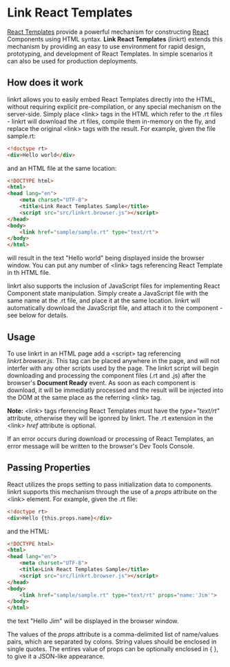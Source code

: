 # Link React Templates

[React Templates](https://github.com/wix/react-templates) provide a powerful mechanism for constructing [React](http://facebook.github.io/react/index.html) Components using HTML syntax. **Link React Templates** (linkrt) extends this mechanism by providing an easy to use environment for rapid design, prototyping, and development of React Templates. In simple scenarios it can also be used for production deployments.

## How does it work
linkrt allows you to easily embed React Templates directly into the HTML, without requiring explicit pre-compilation, or any special mechanism on the server-side. Simply place &lt;link&gt; tags in the HTML which refer to the .rt files - linkrt will download the .rt files, compile them in-memory on the fly, and replace the original &lt;link&gt; tags with the result. For example, given the file sample.rt:

```html
<!doctype rt>
<div>Hello world</div>
```
and an HTML file at the same location:

```html
<!DOCTYPE html>
<html>
<head lang="en">
    <meta charset="UTF-8">
    <title>Link React Templates Sample</title>
    <script src="src/linkrt.browser.js"></script>
</head>
<body>
    <link href="sample/sample.rt" type="text/rt">
</body>
</html>
```
will result in the text "Hello world" being displayed inside the browser window. You can put any number of &lt;link&gt; tags referencing React Template in th HTML file.

linkrt also supports the inclusion of JavaScript files for implementing React Component state manipulation. Simply create a JavaScript file with the same name at the .rt file, and place it at the same location. linkrt will automatically download the JavaScript file, and attach it to the component - see below for details.

## Usage
To use linkrt in an HTML page add a &lt;script&gt; tag referencing *linkrt.browser.js*. This tag can be placed anywhere in the page, and will not interfer with any other scripts used by the page. The linkrt script will begin downloading and processing the component files (.rt and .js) after the browser's **Document Ready** event. As soon as each component is download, it will be immediatly processed and the result will be injected into the DOM at the same place as the referring &lt;link&gt; tag.

**Note:** &lt;link&gt; tags rferencing React Templates must have the *type="text/rt"* attribute, otherwise they will be igonred by linkrt. The .rt extension in the &lt;link&gt; *href* attribute is optional.

If an error occurs during download or processing of React Templates, an error message will be written to the browser's Dev Tools Console.

## Passing Properties
React utilizes the props setting to pass initialization data to components. linkrt supports this mechanism through the use of a *props* attribute on the &lt;link&gt; element. For example, given the .rt file:

```html
<!doctype rt>
<div>Hello {this.props.name}</div>
```
and the HTML:

```html
<!DOCTYPE html>
<html>
<head lang="en">
    <meta charset="UTF-8">
    <title>Link React Templates Sample</title>
    <script src="src/linkrt.browser.js"></script>
</head>
<body>
    <link href="sample/sample.rt" type="text/rt" props="name:'Jim'">
</body>
</html>
```
the text "Hello Jim" will be displayed in the browser window.

The values of the *props* attribute is a comma-delimited list of name/values pairs, which are separated by colons. String values should be enclosed in single quotes. The entires value of props can be optionally enclosed in { }, to give it a JSON-like appearance.
